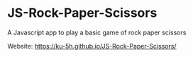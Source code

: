 # JS-Rock-Paper-Scissors
A Javascript app to play a basic game of rock paper scissors

Website: https://ku-5h.github.io/JS-Rock-Paper-Scissors/
